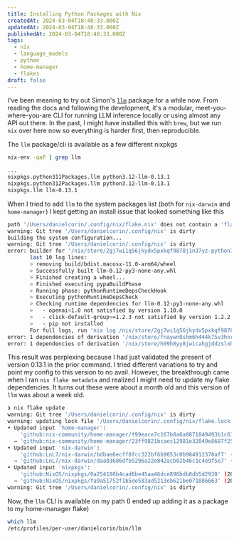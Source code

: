 ```yaml
---
title: Installing Python Packages with Nix
createdAt: 2024-03-04T18:48:33.000Z
updatedAt: 2024-03-04T18:48:33.000Z
publishedAt: 2024-03-04T18:48:33.000Z
tags:
  - nix
  - language_models
  - python
  - home-manager
  - flakes
draft: false
---
```


I've been meaning to try out Simon's [`llm`](https://github.com/simonw/llm/) package for a while now.
From reading the docs and following the development, it's a modular, meet-you-where-you-are CLI for running LLM inference locally or using almost any API out there.
In the past, I might have installed this with `brew`, but we run `nix` over here now so everything is harder first, then reproducible.

The `llm` package/cli is available as a few different nixpkgs

```sh
nix-env -qaP | grep llm

...
nixpkgs.python311Packages.llm python3.12-llm-0.13.1
nixpkgs.python312Packages.llm python3.12-llm-0.13.1
nixpkgs.llm llm-0.13.1
```

When I tried to add `llm` to the system packages list (both for `nix-darwin` and `home-manager`) I kept getting an install issue that looked something like this

```sh
path '/Users/danielcorin/.config/nix/flake.nix' does not contain a 'flake.nix', searching up
warning: Git tree '/Users/danielcorin/.config/nix' is dirty
building the system configuration...
warning: Git tree '/Users/danielcorin/.config/nix' is dirty
error: builder for '/nix/store/2gj7wi1q56jkydx5pxkqf9878j1n37yz-python3.11-llm-0.12.drv' failed with exit code 1;
       last 10 log lines:
       > removing build/bdist.macosx-11.0-arm64/wheel
       > Successfully built llm-0.12-py3-none-any.whl
       > Finished creating a wheel...
       > Finished executing pypaBuildPhase
       > Running phase: pythonRuntimeDepsCheckHook
       > Executing pythonRuntimeDepsCheck
       > Checking runtime dependencies for llm-0.12-py3-none-any.whl
       >   - openai<1.0 not satisfied by version 1.10.0
       >   - click-default-group>=1.2.3 not satisfied by version 1.2.2
       >   - pip not installed
       For full logs, run 'nix log /nix/store/2gj7wi1q56jkydx5pxkqf9878j1n37yz-python3.11-llm-0.12.drv'.
error: 1 dependencies of derivation '/nix/store/fnaywn0shm6h444k75v3hnrji0wc54ip-system-applications.drv' failed to build
error: 1 dependencies of derivation '/nix/store/h99h8yy8jwicahgjddzslxhkd09ck57d-darwin-system-24.05.20240205.0a25418+darwin4.bdbae6e.drv' failed to build
```

This result was perplexing because I had just validated the present of version 0.13.1 in the prior command.
I tried different variations to try and point my config to this version to no avail.
However, the breakthrough came when I ran `nix flake metadata` and realized I might need to update my flake dependencies.
It turns out these were about a month old and this version of `llm` was about a week old.

```sh
❯ nix flake update
warning: Git tree '/Users/danielcorin/.config/nix' is dirty
warning: updating lock file '/Users/danielcorin/.config/nix/flake.lock':
• Updated input 'home-manager':
    'github:nix-community/home-manager/f99eace7c167b8a6a0871849493b1c613d0f1b80' (2024-02-05)
  → 'github:nix-community/home-manager/23ff9821bcaec12981e32049e8687f25f11e5ef3' (2024-03-04)
• Updated input 'nix-darwin':
    'github:LnL7/nix-darwin/bdbae6ecff8fcc322bf6b9053c0b984912378af7' (2024-02-02)
  → 'github:LnL7/nix-darwin/daa03606dfb5296a22e842acb02b46c1c4e9f5e7' (2024-03-04)
• Updated input 'nixpkgs':
    'github:NixOS/nixpkgs/0a254180b4cad6be45aa46dce896bdb8db5d2930' (2024-02-05)
  → 'github:NixOS/nixpkgs/fa9a51752f1b5de583ad5213eb621be071806663' (2024-03-02)
warning: Git tree '/Users/danielcorin/.config/nix' is dirty
```

Now, the `llm` CLI is available on my path (I ended up adding it as a package to my home-manager flake)

```sh
which llm
/etc/profiles/per-user/danielcorin/bin/llm
```
